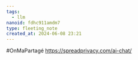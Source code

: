 ```yaml
---
tags:
  - llm
nanoid: fdhc911amdm7
type: fleeting_note
created_at: 2024-06-08 23:21
---
```

#OnMaPartagé https://spreadprivacy.com/ai-chat/ 
